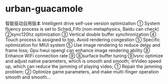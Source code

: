 # urban-guacamole
智能驱动自用版本
Intelligent drive self-use version optimization ① System fluency process is set to Sched_Fifo (non-metaphysics, Baidu can check) ②sync120hz optimization ③ Vertical double buffer synchronization ④ Touch process is assigned to top, Avoid rendering congestion ⑤ Specific optimization for MIUI system ⑤ Use image rendering to reduce delay and frame loss; Gpu hwui opengl can enhance image rendering ability ⑧ Enhance WiFi connection rate ⑨ ⑧surface buffer tuning ⑨vsnc optimize and adjust native parameters, which is smooth and smooth; ⑩Video speed up, which can reduce the jamming of playing video; ① Repair the jamming problem; ② Optimize game parameters, and make multi-finger operation smooth and smooth...

